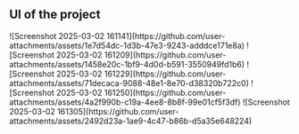 <detail>
<h2>UI of the project</h2>
![Screenshot 2025-03-02 161141](https://github.com/user-attachments/assets/1e7d54dc-1d3b-47e3-9243-adddce171e8a)
![Screenshot 2025-03-02 161209](https://github.com/user-attachments/assets/1458e20c-1bf9-4d0d-b591-3550949fd1b6)
![Screenshot 2025-03-02 161229](https://github.com/user-attachments/assets/71decaca-9088-48e1-8e70-d38320b722c0)
![Screenshot 2025-03-02 161250](https://github.com/user-attachments/assets/4a2f990b-c19a-4ee8-8b8f-99e01cf5f3df)
![Screenshot 2025-03-02 161305](https://github.com/user-attachments/assets/2492d23a-1ae9-4c47-b86b-d5a35e648224)
</detail>
